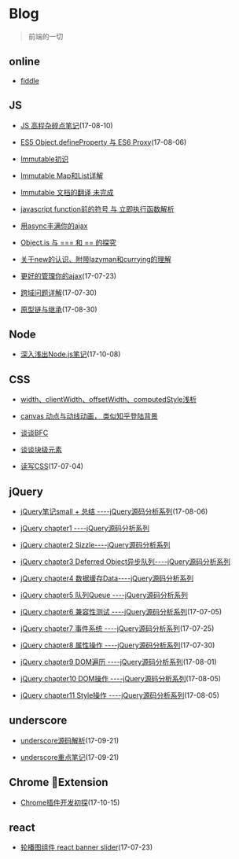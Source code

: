# Blog

> 前端的一切

## online

* [fiddle](https://jsfiddle.net/user/peaNut93/fiddles/)

## JS
* [JS 高程杂碎点笔记](https://github.com/zhaozy93/blog/issues/22)(17-08-10)

* [ES5 Object.defineProperty 与 ES6 Proxy](https://github.com/zhaozy93/blog/issues/21)(17-08-06)

* [Immutable初识](https://github.com/AllFE/blog/issues/1)

* [Immutable Map和List详解](https://github.com/AllFE/blog/issues/2)

* [Immutable 文档的翻译 未完成](https://github.com/zhaozy93/rubbish-things/tree/master/immutable.js)

* [javascript function前的符号 与 立即执行函数解析](https://github.com/AllFE/blog/issues/3)

* [用async丰满你的ajax](https://github.com/AllFE/blog/issues/5)

* [Object.is 与 === 和 == 的探究](https://github.com/AllFE/blog/issues/6)

* [关于new的认识、附带lazyman和currying的理解](https://github.com/zhaozy93/blog/issues/6)

* [更好的管理你的ajax](https://github.com/zhaozy93/blog/issues/14)(17-07-23)

* [跨域问题详解](https://github.com/zhaozy93/blog/issues/16)(17-07-30)

* [原型链与继承](https://github.com/zhaozy93/blog/issues/23)(17-08-30)

## Node
* [深入浅出Node.js笔记](https://github.com/zhaozy93/blog/blob/master/node/basic.md)(17-10-08)


## CSS
* [width、clientWidth、offsetWidth、computedStyle浅析](https://github.com/zhaozy93/blog/issues/1)

* [canvas 动点与动线动画， 类似知乎登陆背景](https://github.com/AllFE/blog/issues/4)

* [谈谈BFC](https://github.com/zhaozy93/blog/issues/8)

* [谈谈块级元素](https://github.com/zhaozy93/blog/issues/9)

* [读写CSS](https://github.com/zhaozy93/blog/issues/11)(17-07-04)

## jQuery
* [jQuery笔记small + 总结 ----jQuery源码分析系列](https://github.com/zhaozy93/blog/issues/3)(17-08-06)

* [jQuery chapter1 ----jQuery源码分析系列](https://github.com/zhaozy93/blog/issues/2)

* [jQuery chapter2 Sizzle----jQuery源码分析系列](https://github.com/zhaozy93/blog/issues/4)

* [jQuery chapter3 Deferred Object异步队列----jQuery源码分析系列](https://github.com/zhaozy93/blog/issues/5)

* [jQuery chapter4 数据缓存Data----jQuery源码分析系列](https://github.com/zhaozy93/blog/issues/7)

* [jQuery chapter5 队列Queue ----jQuery源码分析系列](https://github.com/zhaozy93/blog/issues/10)

* [jQuery chapter6 兼容性测试 ----jQuery源码分析系列](https://github.com/zhaozy93/blog/issues/12)(17-07-05)

* [jQuery chapter7 事件系统 ----jQuery源码分析系列](https://github.com/zhaozy93/blog/issues/15)(17-07-25)

* [jQuery chapter8 属性操作 ----jQuery源码分析系列](https://github.com/zhaozy93/blog/issues/17)(17-07-30)

* [jQuery chapter9 DOM遍历 ----jQuery源码分析系列](https://github.com/zhaozy93/blog/issues/18)(17-08-01)

* [jQuery chapter10 DOM操作 ----jQuery源码分析系列](https://github.com/zhaozy93/blog/issues/19)(17-08-05)

* [jQuery chapter11 Style操作 ----jQuery源码分析系列](https://github.com/zhaozy93/blog/issues/20)(17-08-05)

## underscore

* [underscore源码解析](https://github.com/zhaozy93/blog/blob/master/underscore/underscore_source_code.js)(17-09-21)

* [underscore重点笔记](https://github.com/zhaozy93/blog/issues/24)(17-09-21)

## Chrome Extension

* [Chrome插件开发初探](https://github.com/zhaozy93/blog/issues/25)(17-10-15)

## react

* [轮播图组件 react banner slider](https://github.com/zhaozy93/blog/issues/13)(17-07-23)
